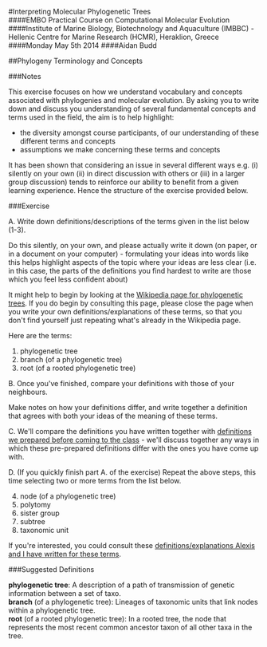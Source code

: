 #Interpreting Molecular Phylogenetic Trees  
####EMBO Practical Course on Computational Molecular Evolution  
####Institute of Marine Biology, Biotechnology and Aquaculture (IMBBC) - Hellenic Centre for Marine Research (HCMR), Heraklion, Greece  
####Monday May 5th 2014
####Aidan Budd

##Phylogeny Terminology and Concepts

###Notes

This exercise focuses on how we understand vocabulary and concepts associated with phylogenies and molecular evolution. By asking you to write down and discuss you understanding of several fundamental concepts and terms used in the field, the aim is to help highlight:

- the diversity amongst course participants, of our understanding of these different terms and concepts
- assumptions we make concerning these terms and concepts

It has been shown that considering an issue in several different ways e.g. (i) silently on your own (ii) in direct discussion with others or (iii) in a larger group discussion) tends to reinforce our ability to benefit from a given learning experience. Hence the structure of the exercise provided below.

###Exercise

A. Write down definitions/descriptions of the terms given in the list below (1-3).

Do this silently, on your own, and please actually write it down (on paper, or in a document on your computer) - formulating your ideas into words like this helps highlight aspects of the topic where your ideas are less clear (i.e. in this case, the parts of the definitions you find hardest to write are those which you feel less confident about)

It might help to begin by looking at the [Wikipedia page for phylogenetic trees](http://en.wikipedia.org/wiki/Phylogenetic_tree). If you do begin by consulting this page, please close the page when you write your own definitions/explanations of these terms, so that you don't find yourself just repeating what's already in the Wikipedia page.

Here are the terms:

1. phylogenetic tree
1. branch (of a phylogenetic tree)
1. root (of a rooted phylogenetic tree)

B. Once you've finished, compare your definitions with those of your neighbours.

Make notes on how your definitions differ, and write together a definition that agrees with both your ideas of the meaning of these terms.

C. We'll compare the definitions you have written together with [definitions we prepared before coming to the class](#SuggestedPhylogenyDefinitions) - we'll discuss together any ways in which these pre-prepared definitions differ with the ones you have come up with.

D. (If you quickly finish part A. of the exercise) Repeat the above steps, this time selecting two or more terms from the list below.

4. node (of a phylogenetic tree)
4. polytomy
4. sister group
4. subtree
4. taxonomic unit

If you're interested, you could consult these [definitions/explanations Alexis and I have written for these terms](./documents/phyloTerminologyTakenFromWileyDictionary.pdf).

###<a name="SuggestedPhylogenyDefinitions"></a>Suggested Definitions

**phylogenetic tree**: A description of a path of transmission of genetic information between a set of taxo.  
**branch** (of a phylogenetic tree): Lineages of taxonomic units that link nodes within a phylogenetic tree.  
**root** (of a rooted phylogenetic tree): In a rooted tree, the node that represents the most recent common ancestor taxon of all other taxa in the tree.  